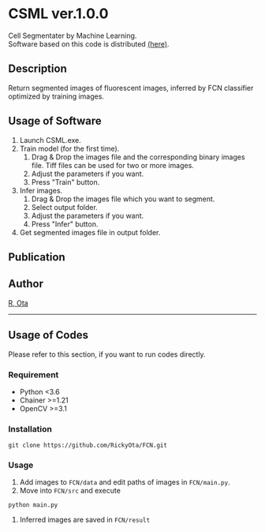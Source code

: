 # CSML   ver.1.0.0
Cell Segmentater by Machine Learning.  
Software based on this code is distributed [(here)](http://...).  


## Description
Return segmented images of fluorescent images, inferred by FCN classifier optimized by training images.  


## Usage of Software
1. Launch CSML.exe.
1. Train model (for the first time).
	1. Drag & Drop the images file and the corresponding binary images file. Tiff files can be used for two or more images.
	1. Adjust the parameters if you want.
	1. Press "Train" button.
1. Infer images.
	1. Drag & Drop the images file which you want to segment.
	1. Select output folder.
	1. Adjust the parameters if you want.
	1. Press "Infer" button.
1. Get segmented images file in output folder.


## Publication


## Author
[R, Ota](https://github.com/RickyOta)



---

##  Usage of Codes
Please refer to this section, if you want to run codes directly.

### Requirement
- Python <3.6
- Chainer >=1.21
- OpenCV >=3.1


### Installation
```
git clone https://github.com/RickyOta/FCN.git
```


### Usage
1. Add images to ```FCN/data``` and edit paths of images in ```FCN/main.py```.  
1. Move into ```FCN/src``` and execute
```
python main.py
```
1. Inferred images are saved in ```FCN/result```




